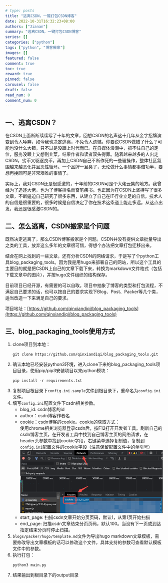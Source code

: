 ```yaml
---
# type: posts 
title: "逃离CSDN，一键打包CSDN博客"
date: 2022-10-31T16:32:23+08:00
authors: ["Jianan"]
summary: "逃离CSDN，一键打包CSDN博客"
series: []
categories: ["python"]
tags: ["python", "博客搬家"]
images: []
featured: false
comment: true
toc: true
reward: true
pinned: false
carousel: false
draft: false
read_num: 0
comment_num: 0 
---
```


## 一、逃离CSDN？

在CSDN上面断断续续写了十年的文章，回想CSDN的名声这十几年从金字招牌演变到令人唾弃，如今我也决定逃离，不免令人遗憾。你要说CSDN做错了什么？可能也没什么大错，只不过是没跟上时代而已。在自媒体浪潮中，抓不住自己的定位，服务没跟上又想割韭菜，结果作者和读者双头得罪。随着越来越多的人出走CSDN，劣币又驱逐良币，再加上CSDN自己不断作死的一些骚操作，整体社区氛围越来越恶化并且恶性循环。一个品牌一旦臭了，无论做什么事情都事倍功半，要想再挽回可是非常艰难的事情了。  

实际上，我对CSDN还是很感激的，十年前的CSDN可是个大佬云集的地方。我曾经为了追逐大佬，也为了博客排名而奋笔疾书。也正因为在CSDN上坚持写了很多文章，不断逼迫自己研究了很多东西，从建立了自己在IT行业立足的自信。技术人的自信是很重要的，很多时候是自信决定了你在技术这条道上能走多远。从这点出发，我还是很感激CSDN的。

## 二、怎么逃离，CSDN搬家是个问题

既然决定逃离了，那么CSDN博客搬家是个问题。CSDN并没有提供文章批量导出之类的工具，放弃这么多年的文章很可惜，得想个办法把文章打包迁移出来。

结合在网上找到的一些文章，还有分析CSDN的网络请求，于是写了个python工具blog_packaging_tools。因为我是用hugo来部署自己的网站，所以这个工具的主要目的就是把CSDN上自己的文章下载下来，转换为markdown文件格式（包括下载文章中的图片），并按hugo文件组织的结构保存。  

目前项目已经开源，有需要的可以自取。项目中抽象了博客的类型和打包流程，不满足自己要求的话，也可以按自己的要求实现下Blog、Post、Packer等几个类，适当改造一下来满足自己的要求。 

项目地址：[https://github.com/qinxiandiqi/blog_packaging_tools](https://github.com/qinxiandiqi/blog_packaging_tools)  

## 三、blog_packaging_tools使用方式

1. clone项目到本地：  
    ```
    git clone https://github.com/qinxiandiqi/blog_packaging_tools.git
    ```
2. 确认本地已经安装python3环境，进入clone下来的blog_packaging_tools项目目录，使用pip/pip3安装项目以来python模块：
    ```
    pip install -r requirements.txt 
    ```
3. 复制项目根目录下`config.ini.sample`文件到根目录下，重命名为`config.ini`文件。
4. 填写`config.ini`配置文件下csdn相关参数。
    - blog_id: csdn博客的id
    - author：csdn博客作者名
    - cookie：csdn博客的cookie。cookie的获取方式：  
        使用chrome相关浏览器登录csdn后，按F12打开开发者工具。刷新自己的csdn博客主页，在开发者工具中找到自己博客主页的网络请求，在header头参数中找到cookie字段，右键菜单选择复制值，复制到`config.ini`配置文件的cookie字段（注意保留配置文件中的单引号）
        ![cookie](cookie.png)
    - start_page: 扫描csdn文章开始分页页码，默认1，从第1页开始扫描
    - end_page: 扫描csdn文章结束分页页码，默认100。当没有下一页或到达指定结束分页时停止扫描。
5. `blogs/packer/hugo/template.md`文件为导出hugo markdown文章模板，需要修改导出文章模板的话可以修改这个文件，具体支持的参数可查看默认模板文件中的参数。
6. 执行打包：
    ```
    python3 main.py
    ```
7. 结果输出到根目录下的output目录

